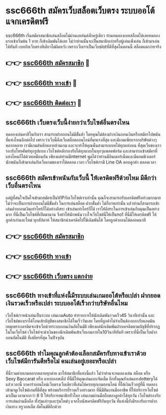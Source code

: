 # ssc666th สมัครเว็บสล็อตเว็บตรง ระบบออโต้ แจกเครดิตฟรี

ssc666th เริ่มสมัครสมาชิกเล่นสล็อตไม่ผ่านเอเย่นต์สักครู่เดียว ท่านทดลองเบทสล็อตได้เลยทดลองแรกเข้าเริ่มต้น 1 บาท ก็เข้าเดิมพันได้เลย ไม่ว่าท่านนั้นจะเป็นสมาชิกเก่าหรือผู้เล่นเพิ่งเล่น ก็เข้ามาเล่นได้ทันที เบทกับเว็บตรงทีเดียวไม่ผิดหวัง เพราะเว็บเราเป็นเว็บslotที่ดีที่สุดในตอนนี้ สล็อตแตกง่ายจริง

## 👉👉 [ssc666th สมัครสมาชิก](https://bit.ly/3Ckzg5n) 🎰
## 👉👉 [ssc666th ทางเข้า](https://bit.ly/3Ckzg5n) 🎰
## 👉👉 [ssc666th ติดต่อเรา](https://bit.ly/3Ckzg5n) 🎰

## ssc666th เว็บตรงเว็บนี้ง่ายกว่าเว็บไซต์อื่นตรงไหน
ทดลองเล่นคาสิโนกับเรา สามารถฝากถอนไม่มีขั้นต่ำ โดยคุณไม่ต้องฝากเงินถอนเงินหรือสมัครไปพนันที่แห่งไหนอีกต่อไป เพราะว่าเว็บนี้คือเว็บสล็อตออนไลน์ที่มาแรงที่สุด และมีเกมเพียบจากบริษัทต่างๆหลากหลาย เรามีเกมส์หลักหลายล้านเกม และจะทำให้คุณนั้นสามารถเบทได้ทุกแห่งหน ที่สุดเว็บของเรารองรับโทรศัพท์ทุกรูปแบบ เว็บไซต์หลักรองรับได้ทุกแบบในทุกๆแพลตฟอร์ม และสามารถเข้าสมัครที่แห่งไหนก็ได้ด้วยเหมือนกัน เพียงแต่ท่านมีinternet พูดได้ว่าท่านมีอินเตอร์เน็ตและมีคอมพิวเตอร์ นักพนันก็เข้ามาเล่นกับเว็บเกมของเราได้ตลอด เวลา เว็บไซต์เรามี Line OA ตอบลูกค้า ตลอดเวลา

## ssc666th สมัครเข้าพนันกับเว็บนี้ ให้เครดิตฟรีด้วยไหม มีดีกว่าเว็บอื่นตรงไหน
แค่ผู้ที่สนใจเปิดใจเข้ามาสมัครเป็นVIPกับเว็บไซต์เราเท่านั้น คุณก็จะสามารถรับเครดิตฟรีอย่างมากมาย ไม่ว่าจะเป็นการฝากถอนไม่มีขั้นต่ำ ในการเล่นสล็อต ฝากขั้นต่ำ ไม่กี่บาทเท่านั้น แล้วท่านก็สามารถเข้าเล่นฝากถอนเงินเท่าไหร่ก็ได้อย่างอิสระ เข้าเล่นเท่าไหร่ก็ได้ เราให้อิสระในการเข้าเล่นกับคุณเป็นอย่างมาก ที่นี่เป็นเว็บไซต์ที่เปิดมานาน จึงทำให้นักพนันวางใจเว็บไซต์นี่ให้เป็นno1 ที่นี่มีให้เครดิตฟรี ให้ลูกค้าเก่าและใหม่ ทุกสัปดาห์ ให้สมาชิกนำเครดิตไปใช้เดิมพันได้ โดยลูกค้าถอนได้ตลอดนาที

## 👉👉 [ssc666th สมัครสมาชิก](https://bit.ly/3Ckzg5n)
## 👉👉 [ssc666th ทางเข้า](https://bit.ly/3Ckzg5n)
## 👉👉 [ssc666th เว็บตรง แตกง่าย](https://bit.ly/3Ckzg5n)

## ssc666th ทางเข้าที่แห่งนี้มีระบบเล่นเกมออโต้หรือเปล่า ฝากยอดเงินรวดเร็วหรือเปล่า ระบบออโต้เร็วกว่าบริษัทอื่นไหม
เว็บไซต์เราหน้าเล่นเป็นระบบ เล่นเกมAuto ทำรายการให้นักเดิมพันรวดเร็ว45 วินาทีเท่านั้น และเว็บไซต์ของเราได้โอนเข้าบัญชีของสมาชิกได้ในเร็ววันเลย โดยที่ลูกค้าไม่จำเป็นต้องบอกกับแอดมิน เหตุเพราะเครดิตจะเข้าเว็บด้วยระบบถอนเงินอัตโนมัติ เพียงแค่นักเดิมพันฝากเครดิตตามบัญชีที่ปรากฏในในเว็บไซต์ เว็บไซต์จะนำเงินของนักเดิมพันเข้าเว็บเกมภายใน10วินาทีทันที เพราะที่นี่เป็นเว็บฝากถอนอัตโนมัติ ที่เสถียรที่สุด ในปัจจุบัน

## ssc666th ทำไมคุณลูกค้าต้องเลือกสมัครกับทางเข้าเราด้วย เว็บไซต์มีการันตีหรือไม่ คนเล่นอยู่เยอะหรือเปล่า
ที่นี่รวมค่ายเกมหลากหลายทุกค่าย มาให้สมาชิกที่แห่งนี้แล้ว ไม่ว่าท่านจะทดลองเล่น สล็อต หรือ Sexy Baccarat หรือ แทงบอลสเต็ป ที่นี่มีให้คุณเล่นแบบจัดเต็ม อีกทั้งคุณยังเล่นแทงlotteryได้แล้วเวลานี้ บาคาร่าออนไลน์เว็บตรงเว็บเดียวที่เล่นได้ครบทุกเกมออนไลน์ ที่ได้เงินเร็วอยู่ที่นี่ ทดลองเข้ามาดูเว็บไซต์เกมที่ดีที่สุด พร้อมบริการที่รวดเร็วอย่างมาก ที่นี่มีทีมงานมืออาชีพ ที่ให้บริการเว็บไซต์มาเป็นเวลามากกว่า 8 ปี ให้บริการสมาชิกทั่วโลก เล่นเกมผ่านมือถือของลูกค้าได้ทุกวัน เว็บไซต์รองรับการเล่นผ่านมือถือ ทั้งรุ่นเก่าๆและรุ่นใหม่ๆ แจกโบนัสเครดิตฟรีกันทุกวัน ที่แห่งนี้ยังมีรองรับการฝากเงินทาง ทรูวอลเล็ต อัตโนมัติอีกด้วย

